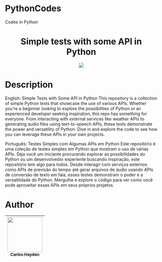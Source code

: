 
# PythonCodes
Codes in Python



<h1 align="center"> Simple tests with some API in Python </h1>



<p align="center">
<img src="http://img.shields.io/static/v1?label=STATUS&message=EM%20DESENVOLVIMENTO&color=GREEN&style=for-the-badge"/>
</p>

# Description

English:
Simple Tests with Some API in Python
This repository is a collection of simple Python tests that showcase the use of various APIs. Whether you're a beginner looking to explore the possibilities of Python or an experienced developer seeking inspiration, this repo has something for everyone.
From interacting with external services like weather APIs to generating audio files using text-to-speech APIs, these tests demonstrate the power and versatility of Python. Dive in and explore the code to see how you can leverage these APIs in your own projects.

Português:
Testes Simples com Algumas APIs em Python
Este repositório é uma coleção de testes simples em Python que mostram o uso de várias APIs. Seja você um iniciante procurando explorar as possibilidades do Python ou um desenvolvedor experiente buscando inspiração, este repositório tem algo para todos.
Desde interagir com serviços externos como APIs de previsão do tempo até gerar arquivos de áudio usando APIs de conversão de texto em fala, esses testes demonstram o poder e a versatilidade do Python. Mergulhe e explore o código para ver como você pode aproveitar essas APIs em seus próprios projetos.




# Author

| [<img src="https://avatars.githubusercontent.com/u/79289647?v=4" width=115><br><sub>Carlos Hayden</sub>](https://github.com/JunhaumHayden) |
| :---: |
